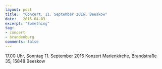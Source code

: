 ```yaml
---
layout: post
title:  "Concert, 11. September 2016, Beeskow"
date:   2016-04-03
excerpt: "Something"
tag:
- concert
- brandenburg
comments: false
---
```


17.00 Uhr, Sonntag 11. September 2016
Konzert Marienkirche, Brandstraße 35, 15848 Beeskow
